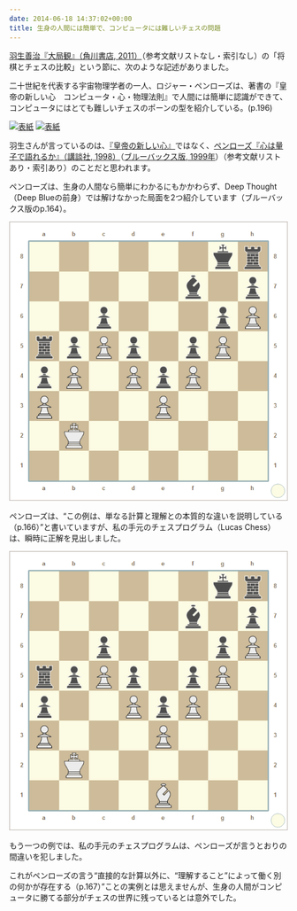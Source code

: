 ```yaml
---
date: 2014-06-18 14:37:02+00:00
title: 生身の人間には簡単で、コンピュータには難しいチェスの問題
---
```


[羽生善治『大局観』（角川書店, 2011）](https://www.amazon.co.jp/dp/4047102768/)（参考文献リストなし・索引なし）の「将棋とチェスの比較」という節に、次のような記述がありました。

  二十世紀を代表する宇宙物理学者の一人、ロジャー・ペンローズは、著書の『皇帝の新しい心　コンピュータ・心・物理法則』で人間には簡単に認識ができて、コンピュータにはとても難しいチェスのポーンの型を紹介している。(p.196)

[![表紙](https://images-fe.ssl-images-amazon.com/images/P/4061542389.09.jpg)](https://www.amazon.co.jp/dp/4061542389/)
[![表紙](https://images-fe.ssl-images-amazon.com/images/P/4062572516.09.jpg)](https://www.amazon.co.jp/dp/4062572516/)

羽生さんが言っているのは、[『皇帝の新しい心』](https://www.amazon.co.jp/dp/4622040964/)ではなく、[ペンローズ『心は量子で語れるか』（講談社, 1998）](https://www.amazon.co.jp/dp/4061542389/)（[ブルーバックス版, 1999年](https://www.amazon.co.jp/dp/4062572516/)）（参考文献リストあり・索引あり）のことだと思われます。

ペンローズは、生身の人間なら簡単にわかるにもかかわらず、Deep Thought（Deep Blueの前身）では解けなかった局面を2つ紹介しています（ブルーバックス版のp.164）。

![問題1](/images/2014-06-18-chess-problems-easy-for-humans-difficult-for-computers1.png)

ペンローズは、<q>この例は、単なる計算と理解との本質的な違いを説明している（p.166）</q>と書いていますが、私の手元のチェスプログラム（Lucas Chess）は、瞬時に正解を見出しました。

![問題2](/images/2014-06-18-chess-problems-easy-for-humans-difficult-for-computers2.png)

もう一つの例では、私の手元のチェスプログラムは、ペンローズが言うとおりの間違いを犯しました。

これがペンローズの言う<q>直接的な計算以外に、“理解すること”によって働く別の何かが存在する（p.167）</q>ことの実例とは思えませんが、生身の人間がコンピュータに勝てる部分がチェスの世界に残っているとは意外でした。